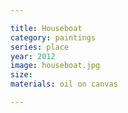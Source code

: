 ```yaml
---

title: Houseboat
category: paintings
series: place
year: 2012
image: houseboat.jpg
size: 
materials: oil on canvas

---
```

